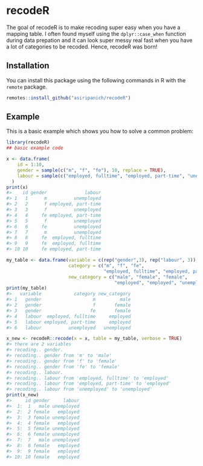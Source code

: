
<!-- README.md is generated from README.Rmd. Please edit that file -->

# recodeR

<!-- badges: start -->

<!-- badges: end -->

The goal of recodeR is to make recoding super easy when you have a mapping table. I often found myself using the
`dplyr::case_when` function during data prepation and it can look super messy
real fast when you have a lot of categories to be recoded. Hence,
recodeR was born\!

## Installation

You can install this package using the following commands in R with the
`remote` package.

``` r
remotes::install_github("asiripanich/recodeR")
```

## Example

This is a basic example which shows you how to solve a common problem:

``` r
library(recodeR)
## basic example code

x <- data.frame(
    id = 1:10,
    gender = sample(c("m", "f", "fe"), 10, replace = TRUE),
    labour = sample(c("employed, fulltime", "employed, part-time", "unemployed"), 10, replace = TRUE)
  )
print(x)
#>    id gender              labour
#> 1   1      m          unemployed
#> 2   2      f employed, part-time
#> 3   3      f          unemployed
#> 4   4     fe employed, part-time
#> 5   5      f          unemployed
#> 6   6     fe          unemployed
#> 7   7      m          unemployed
#> 8   8     fe  employed, fulltime
#> 9   9     fe  employed, fulltime
#> 10 10     fe employed, part-time

my_table <- data.frame(variable = c(rep("gender",3), rep("labour", 3)),
                       category = c("m", "f", "fe",
                                    "employed, fulltime", "employed, part-time", "unemployed"),
                       new_category = c("male", "female", "female",
                                        "employed", "employed", "unemployed"))
print(my_table)
#>   variable            category new_category
#> 1   gender                   m         male
#> 2   gender                   f       female
#> 3   gender                  fe       female
#> 4   labour  employed, fulltime     employed
#> 5   labour employed, part-time     employed
#> 6   labour          unemployed   unemployed

x_new <- recodeR::recode(x = x, table = my_table, verbose = TRUE)
#> there are 2 variables
#> recoding.. gender.
#> recoding.. gender from 'm' to 'male'
#> recoding.. gender from 'f' to 'female'
#> recoding.. gender from 'fe' to 'female'
#> recoding.. labour.
#> recoding.. labour from 'employed, fulltime' to 'employed'
#> recoding.. labour from 'employed, part-time' to 'employed'
#> recoding.. labour from 'unemployed' to 'unemployed'
print(x_new)
#>     id gender     labour
#>  1:  1   male unemployed
#>  2:  2 female   employed
#>  3:  3 female unemployed
#>  4:  4 female   employed
#>  5:  5 female unemployed
#>  6:  6 female unemployed
#>  7:  7   male unemployed
#>  8:  8 female   employed
#>  9:  9 female   employed
#> 10: 10 female   employed
```
